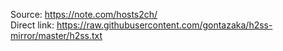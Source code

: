 Source: <https://note.com/hosts2ch/>  
Direct link: <https://raw.githubusercontent.com/gontazaka/h2ss-mirror/master/h2ss.txt>  
